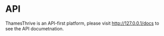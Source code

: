 # API

ThamesThrive is an API-first platform, please visit http://127.0.0.1/docs to see the API documetnation.

